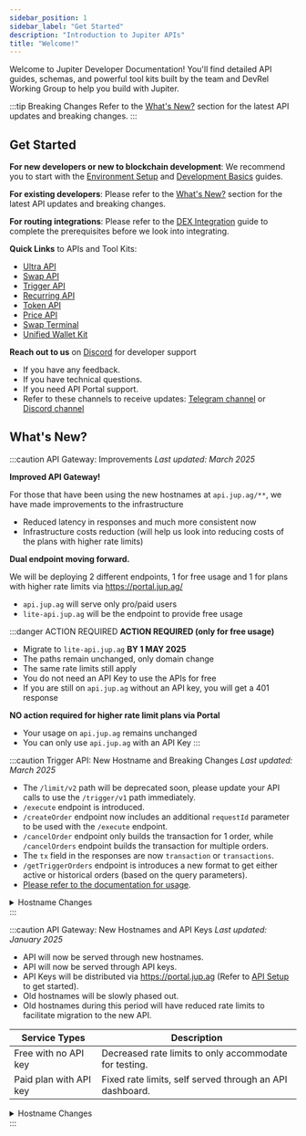 ```yaml
---
sidebar_position: 1
sidebar_label: "Get Started"
description: "Introduction to Jupiter APIs"
title: "Welcome!"
---
```


<head>
    <title>Get Started</title>
    <meta name="twitter:card" content="summary" />
</head>

Welcome to Jupiter Developer Documentation! You'll find detailed API guides, schemas, and powerful tool kits built by the team and DevRel Working Group to help you build with Jupiter.

:::tip Breaking Changes
Refer to the [What's New?](#whats-new) section for the latest API updates and breaking changes.
:::

## Get Started

**For new developers or new to blockchain development**: We recommend you to start with the [Environment Setup](/docs/environment-setup) and [Development Basics](/docs/development-basics) guides.

**For existing developers**: Please refer to the [What's New?](#whats-new) section for the latest API updates and breaking changes.

**For routing integrations**: Please refer to the [DEX Integration](/docs/dex-integration) guide to complete the prerequisites before we look into integrating.

**Quick Links** to APIs and Tool Kits:

- [Ultra API](/docs/ultra-api/)
- [Swap API](/docs/swap-api/get-quote)
- [Trigger API](/docs/trigger-api/create-order)
- [Recurring API](/docs/recurring-api/create-order)
- [Token API](/docs/token-api/)
- [Price API](/docs/price-api/)
- [Swap Terminal](/docs/tool-kits/swap-terminal)
- [Unified Wallet Kit](/docs/tool-kits/unified-wallet-kit)


**Reach out to us** on [Discord](https://discord.gg/jup) for developer support

- If you have any feedback.
- If you have technical questions.
- If you need API Portal support.
- Refer to these channels to receive updates: [Telegram channel](https://t.me/jup_dev) or [Discord channel](https://discord.com/channels/897540204506775583/1115543693005430854)


## What's New?

:::caution API Gateway: Improvements
*Last updated: March 2025*

**Improved API Gateway!**

For those that have been using the new hostnames at `api.jup.ag/**`, we have made improvements to the infrastructure
- Reduced latency in responses and much more consistent now
- Infrastructure costs reduction (will help us look into reducing costs of the plans with higher rate limits)

**Dual endpoint moving forward.**

We will be deploying 2 different endpoints, 1 for free usage and 1 for plans with higher rate limits via https://portal.jup.ag/
- `api.jup.ag` will serve only pro/paid users
- `lite-api.jup.ag` will be the endpoint to provide free usage

:::danger ACTION REQUIRED
**ACTION REQUIRED (only for free usage)**
- Migrate to `lite-api.jup.ag` **BY 1 MAY 2025**
- The paths remain unchanged, only domain change
- The same rate limits still apply
- You do not need an API Key to use the APIs for free
- If you are still on `api.jup.ag` without an API key, you will get a 401 response

**NO action required for higher rate limit plans via Portal**
- Your usage on `api.jup.ag` remains unchanged
- You can only use `api.jup.ag` with an API Key
:::


:::caution Trigger API: New Hostname and Breaking Changes
*Last updated: March 2025*

- The `/limit/v2` path will be deprecated soon, please update your API calls to use the `/trigger/v1` path immediately.
- `/execute` endpoint is introduced.
- `/createOrder` endpoint now includes an additional `requestId` parameter to be used with the `/execute` endpoint.
- `/cancelOrder` endpoint only builds the transaction for 1 order, while `/cancelOrders` endpoint builds the transaction for multiple orders.
- The `tx` field in the responses are now `transaction` or `transactions`.
- `/getTriggerOrders` endpoint is introduces a new format to get either active or historical orders (based on the query parameters).
- [Please refer to the documentation for usage](/docs/trigger-api/create-order).

<details>
    <summary>
        Hostname Changes
    </summary>
#### Trigger

| Old Hostnames                               | New Hostnames                                 |
| ------------------------------------------- | --------------------------------------------- |
| `https://api.jup.ag/limit/v2/createOrder`   | `https://lite-api.jup.ag/trigger/v1/createOrder`   |
| `https://api.jup.ag/limit/v2/executeOrder`  | `https://lite-api.jup.ag/trigger/v1/executeOrder`  |
| `https://api.jup.ag/limit/v2/cancelOrder`   | `https://lite-api.jup.ag/trigger/v1/cancelOrder`<br />`https://lite-api.jup.ag/trigger/v1/cancelOrders` |
| `https://api.jup.ag/limit/v2/openOrders`<br />`https://api.jup.ag/limit/v2/orderHistory`    | `https://lite-api.jup.ag/trigger/v1/getTriggerOrders` |
</details>
:::

:::caution API Gateway: New Hostnames and API Keys
*Last updated: January 2025*

- API will now be served through new hostnames.
- API will now be served through API keys.
- API Keys will be distributed via https://portal.jup.ag (Refer to [API Setup](/docs/api-setup) to get started).
- Old hostnames will be slowly phased out.
- Old hostnames during this period will have reduced rate limits to facilitate migration to the new API.

| Service Types          | Description                                              |
| ---------------------- | -------------------------------------------------------- |
| Free with no API key   | Decreased rate limits to only accommodate for testing.   |
| Paid plan with API key | Fixed rate limits, self served through an API dashboard. |

<details>
    <summary>
        Hostname Changes
    </summary>
#### Swap

| Old Hostnames                                     | New Hostnames                                    |
| ------------------------------------------------- | ------------------------------------------------ |
| `https://quote-api.jup.ag/v6/quote`               | `https://lite-api.jup.ag/swap/v1/quote`               |
| `https://quote-api.jup.ag/v6/swap`                | `https://lite-api.jup.ag/swap/v1/swap`                |
| `https://quote-api.jup.ag/v6/swap-instructions`   | `https://lite-api.jup.ag/swap/v1/swap-instructions`   |
| `https://quote-api.jup.ag/v6/program-id-to-label` | `https://lite-api.jup.ag/swap/v1/program-id-to-label` |

#### Price

| Old Hostnames             | New Hostnames                 |
| ------------------------- | ----------------------------- |
| `https://price.jup.ag/v6` | `https://lite-api.jup.ag/price/v2` |

#### Token

| Old Hostnames                               | New Hostnames                                 |
| ------------------------------------------- | --------------------------------------------- |
| `https://tokens.jup.ag/token/:mint`         | `https://lite-api.jup.ag/tokens/v1/token/:mint`    |
| `https://tokens.jup.ag/tokens?tags=:tags`   | `https://lite-api.jup.ag/tokens/v1/tagged/:tag`    |
| `https://tokens.jup.ag/tokens_with_markets` | `https://lite-api.jup.ag/tokens/v1/mints/tradable` |
</details>
:::
